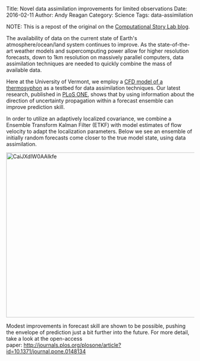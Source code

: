 Title: Novel data assimilation improvements for limited observations
Date: 2016-02-11
Author: Andy Reagan
Category: Science
Tags: data-assimilation

NOTE: This is a repost of the original on the [Computational Story Lab blog](http://www.uvm.edu/storylab/2016/02/11/novel-data-assimilation-improvements-for-limited-observations/).

The availability of data on the current state of Earth's atmosphere/ocean/land system continues to improve. As the state-of-the-art weather models and supercomputing power allow for higher resolution forecasts, down to 1km resolution on massively parallel computers, data assimilation techniques are needed to quickly combine the mass of available data.

Here at the University of Vermont, we employ a <a href="http://www.uvm.edu/storylab/2013/03/18/chaos-in-an-atmosphere-hanging-on-a-wall/" target="_blank">CFD model of a thermosyphon</a> as a testbed for data assimilation techniques. Our latest research, published in <a href="https://t.co/dzjUyyszhE" target="_blank">PLoS ONE</a>, shows that by using information about the direction of uncertainty propagation within a forecast ensemble can improve prediction skill.

In order to utilize an adaptively localized covariance, we combine a Ensemble Transform Kalman Filter (ETKF) with model estimates of flow velocity to adapt the localization parameters. Below we see an ensemble of initially random forecasts come closer to the true model state, using data assimilation.

<a href="http://www.uvm.edu/storylab/wp-content/uploads/CaiJXdlW0AAIkfe.png" rel="attachment wp-att-1707"><img class="aligncenter wp-image-1707" src="http://www.uvm.edu/storylab/wp-content/uploads/CaiJXdlW0AAIkfe.png" alt="CaiJXdlW0AAIkfe" width="600" height="441" /></a>

Modest improvements in forecast skill are shown to be possible, pushing the envelope of prediction just a bit further into the future. For more detail, take a look at the open-access paper: <a href="http://journals.plos.org/plosone/article?id=10.1371/journal.pone.0148134">http://journals.plos.org/plosone/article?id=10.1371/journal.pone.0148134</a>
